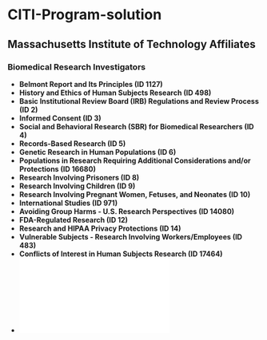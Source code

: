 # CITI-Program-solution
## Massachusetts Institute of Technology Affiliates
### Biomedical Research Investigators
- **Belmont Report and Its Principles (ID 1127)**
- **History and Ethics of Human Subjects Research (ID 498)**
- **Basic Institutional Review Board (IRB) Regulations and Review Process (ID 2)**
- **Informed Consent (ID 3)**
- **Social and Behavioral Research (SBR) for Biomedical Researchers (ID 4)**
- **Records-Based Research (ID 5)**
- **Genetic Research in Human Populations (ID 6)**
- **Populations in Research Requiring Additional Considerations and/or Protections (ID 16680)**
- **Research Involving Prisoners (ID 8)**
- **Research Involving Children (ID 9)**
- **Research Involving Pregnant Women, Fetuses, and Neonates (ID 10)**
- **International Studies (ID 971)**
- **Avoiding Group Harms - U.S. Research Perspectives (ID 14080)**
- **FDA-Regulated Research (ID 12)**
- **Research and HIPAA Privacy Protections (ID 14)**
- **Vulnerable Subjects - Research Involving Workers/Employees (ID 483)**
- **Conflicts of Interest in Human Subjects Research (ID 17464)**
- ![Certificate PDF](certificates/cer.pdf)
